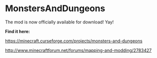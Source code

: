 # MonstersAndDungeons
The mod is now officially available for download! Yay!

**Find it here:**

https://minecraft.curseforge.com/projects/monsters-and-dungeons

http://www.minecraftforum.net/forums/mapping-and-modding/2783427

